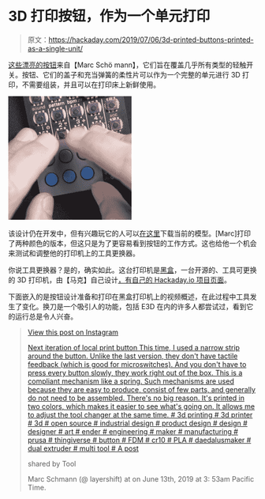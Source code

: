 # 3D 打印按钮，作为一个单元打印

> 原文：<https://hackaday.com/2019/07/06/3d-printed-buttons-printed-as-a-single-unit/>

[这些漂亮的按钮](https://www.instagram.com/p/BypbXyjohMr/)来自【Marc Schö mann】，它们旨在覆盖几乎所有类型的轻触开关。按钮、它们的盖子和充当弹簧的柔性片可以作为一个完整的单元进行 3D 打印，不需要组装，并且可以在打印床上新鲜使用。

![](img/670180e08dab80a5be4482e9735c07e8.png)

该设计仍在开发中，但有兴趣玩它的人可以[在这里](https://drive.google.com/file/d/1K-7YaVmHp-T145fXl6ae8nElEcbHSaQD/view)下载当前的模型。[Marc]打印了两种颜色的版本，但这只是为了更容易看到按钮的工作方式。这也给他一个机会来测试和调整他的打印机上的工具更换器。

你说工具更换器？是的，确实如此。这台打印机是[黑盒](https://layershift.xyz/blackbox3dprinter/)，一台开源的、工具可更换的 3D 打印机，由【马克】自己设计[，有自己的 Hackaday.io 项目页面](https://hackaday.io/project/57020-blackbox-tool-changing-3d-printer)。

下面嵌入的是按钮设计准备和打印在黑盒打印机上的视频概述，在此过程中工具发生了变化。换刀是一个吸引人的功能，包括 E3D 在内的许多人都尝试过，看到它的运行总是令人兴奋。

> [](https://www.instagram.com/p/BypbXyjohMr/?utm_source=ig_embed&utm_campaign=loading)[](https://www.instagram.com/p/BypbXyjohMr/?utm_source=ig_embed&utm_campaign=loading)[](https://www.instagram.com/p/BypbXyjohMr/?utm_source=ig_embed&utm_campaign=loading)[](https://www.instagram.com/p/BypbXyjohMr/?utm_source=ig_embed&utm_campaign=loading)[View this post on Instagram](https://www.instagram.com/p/BypbXyjohMr/?utm_source=ig_embed&utm_campaign=loading)[](https://www.instagram.com/p/BypbXyjohMr/?utm_source=ig_embed&utm_campaign=loading)[](https://www.instagram.com/p/BypbXyjohMr/?utm_source=ig_embed&utm_campaign=loading)[](https://www.instagram.com/p/BypbXyjohMr/?utm_source=ig_embed&utm_campaign=loading)[](https://www.instagram.com/p/BypbXyjohMr/?utm_source=ig_embed&utm_campaign=loading)[](https://www.instagram.com/p/BypbXyjohMr/?utm_source=ig_embed&utm_campaign=loading)[](https://www.instagram.com/p/BypbXyjohMr/?utm_source=ig_embed&utm_campaign=loading)[](https://www.instagram.com/p/BypbXyjohMr/?utm_source=ig_embed&utm_campaign=loading)[](https://www.instagram.com/p/BypbXyjohMr/?utm_source=ig_embed&utm_campaign=loading)[](https://www.instagram.com/p/BypbXyjohMr/?utm_source=ig_embed&utm_campaign=loading)
> 
> [](https://www.instagram.com/p/BypbXyjohMr/?utm_source=ig_embed&utm_campaign=loading)[Next iteration of local print button This time, I used a narrow strip around the button. Unlike the last version, they don't have tactile feedback (which is good for microswitches). And you don't have to press every button slowly, they work right out of the box. This is a compliant mechanism like a spring. Such mechanisms are used because they are easy to produce, consist of few parts, and generally do not need to be assembled. There's no big reason. It's printed in two colors, which makes it easier to see what's going on. It allows me to adjust the tool changer at the same time. # 3d printing # 3d printer # 3d # open source # industrial design # product design # design # designer # art # ender # engineering # maker # manufacturing # prusa # thingiverse # button # FDM # cr10 # PLA # daedalusmaker # dual extruder # multi tool # A post](https://www.instagram.com/p/BypbXyjohMr/?utm_source=ig_embed&utm_campaign=loading)
> 
> shared by Tool
> 
> Marc Schmann (@ layershift) at on June 13th, 2019 at 3: 53am Pacific Time.